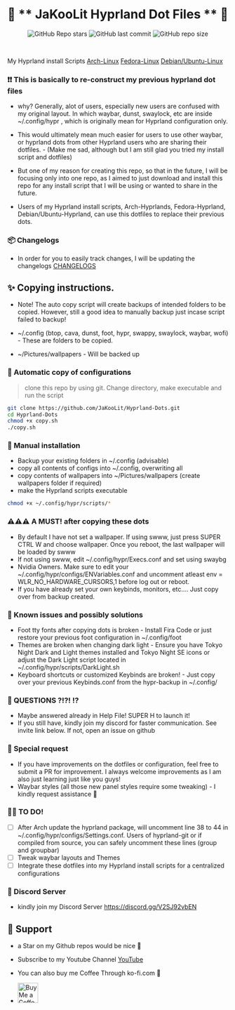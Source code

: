 <div align="center">

# 💌 ** JaKooLit Hyprland Dot Files ** 💌

![GitHub Repo stars](https://img.shields.io/github/stars/JaKooLit/Hyprland-Dots?style=for-the-badge&color=E08BCA) ![GitHub last commit](https://img.shields.io/github/last-commit/JaKooLit/Hyprland-Dots?style=for-the-badge&color=E08BCA) ![GitHub repo size](https://img.shields.io/github/repo-size/JaKooLit/Hyprland-Dots?style=for-the-badge&color=E08BCA)

<br/>
</div>

My Hyprland install Scripts
[Arch-Linux](https://github.com/JaKooLit/Hyprland-v4)
[Fedora-Linux](https://github.com/JaKooLit/Fedora-Hyprland)
[Debian/Ubuntu-Linux](https://github.com/JaKooLit/Debian-Hyprland)


### ❗❗ This is basically to re-construct my previous hyprland dot files
- why? Generally, alot of users, especially new users are confused with my original layout. In which waybar, dunst, swaylock, etc are inside ~/.config/hypr , which is originally mean for Hyprland configuration only.

- This would ultimately mean much easier for users to use other waybar, or hyprland dots from other Hyprland users who are sharing their dotfiles. - (Make me sad, although but I am still glad you tried my install script and dotfiles)

- But one of my reason for creating this repo, so that in the future, I will be focusing only into one repo, as I aimed to just download and install this repo for any install script that I will be using or wanted to share in the future.

- Users of my Hyprland install scripts, Arch-Hyprlands, Fedora-Hyprland, Debian/Ubuntu-Hyprland, can use this dotfiles to replace their previous dots.

### 📦 Changelogs
- In order for you to easily track changes, I will be updating the changelogs
[CHANGELOGS](https://github.com/JaKooLit/Hyprland-Dots/blob/main/CHANGELOG.md)

## ✨ Copying instructions. 
- Note! The auto copy script will create backups of intended folders to be copied. However, still a good idea to manually backup just incase script failed to backup!

- ~/.config (btop, cava, dunst, foot, hypr, swappy, swaylock, waybar, wofi) - These are folders to be copied.
- ~/Pictures/wallpapers - Will be backed up

### 🔔 Automatic copy of configurations
> clone this repo by using git. Change directory, make executable and run the script
```bash
git clone https://github.com/JaKooLit/Hyprland-Dots.git
cd Hyprland-Dots
chmod +x copy.sh
./copy.sh
```
### 🐌 Manual installation
- Backup your existing folders in ~/.config (advisable)
- copy all contents of configs into ~/.config, overwriting all
- copy contents of wallpapers into ~/Pictures/wallpapers (create wallpapers folder if required)
- make the Hyprland scripts executable 
```bash
chmod +x ~/.config/hypr/scripts/*
```

### ⚠️⚠️⚠️ A MUST! after copying these dots
- By default I have not set a wallpaper. If using swww, just press SUPER CTRL W and choose wallpaper. Once you reboot, the last wallpaper will be loaded by swww
- If not using swww, edit ~/.config/hypr/Execs.conf and set using swaybg
- Nvidia Owners. Make sure to edit your ~/.config/hypr/configs/ENVariables.conf and uncomment atleast env = WLR_NO_HARDWARE_CURSORS,1 before log out or reboot. 
- If you have already set your own keybinds, monitors, etc.... Just copy over from backup created.

### 📖 Known issues and possibly solutions
- Foot tty fonts after copying dots is broken - Install Fira Code or just restore your previous foot configuration in ~/.config/foot
- Themes are broken when changing dark light - Ensure you have Tokyo Night Dark and Light themes installed and Tokyo Night SE icons or adjust the Dark Light script located in ~/.config/hypr/scripts/DarkLight.sh
- Keyboard shortcuts or customized Keybinds are broken! - Just copy over your previous Keybinds.conf from the hypr-backup in ~/.config/

### 🙋 QUESTIONS ?!?! ⁉️
- Maybe answered already in Help File! SUPER H to launch it!
- If you still have, kindly join my discord for faster communication. See invite link below. If not, open an issue on github

### 🙏 Special request
- If you have improvements on the dotfiles or configuration, feel free to submit a PR for improvement. I always welcome improvements as I am also just learning just like you guys!
- Waybar styles (all those new panel styles require some tweaking) - I kindly request assistance 🙏

### 🤷‍♂️ TO DO!
- [ ] After Arch update the hyprland package, will uncomment line 38 to 44 in ~/.config/hypr/configs/Settings.conf. Users of hyprland-git or if compiled from source, you can safely uncomment these lines (group and groupbar)
- [ ] Tweak waybar layouts and Themes
- [ ] Integrate these dotfiles into my Hyprland install scripts for a centralized configurations

### 🔮 Discord Server
- kindly join my Discord Server https://discord.gg/V2SJ92vbEN

## 💖 Support
- a Star on my Github repos would be nice 🌟

- Subscribe to my Youtube Channel [YouTube](https://www.youtube.com/@Ja.KooLit) 

- You can also buy me Coffee Through ko-fi.com 🤩
- <a href='https://ko-fi.com/jakoolit' target='_blank'><img height='35' style='border:0px;height:46px;' src='https://az743702.vo.msecnd.net/cdn/kofi3.png?v=0' border='0' alt='Buy Me a Coffee at ko-fi.com' />